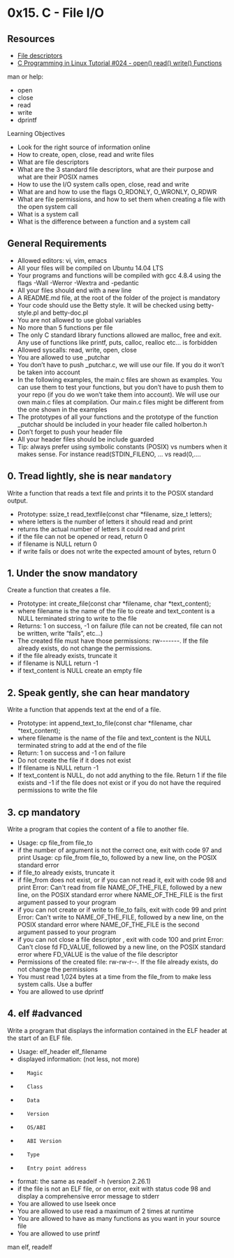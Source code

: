 # **0x15. C - File I/O**

## Resources

*   [File descriptors](https://en.m.wikipedia.org/wiki/File_descriptor)
*   [C Programming in Linux Tutorial #024 - open() read() write() Functions](https://m.youtube.com/watch?v=e-srF6c3TJ8)

man or help:

*    open
*    close
*    read
*    write
*    dprintf

Learning Objectives

*    Look for the right source of information online
*    How to create, open, close, read and write files
*    What are file descriptors
*    What are the 3 standard file descriptors, what are their purpose and what are their POSIX names
*    How to use the I/O system calls open, close, read and write
*    What are and how to use the flags O_RDONLY, O_WRONLY, O_RDWR
*    What are file permissions, and how to set them when creating a file with the open system call
*    What is a system call
*    What is the difference between a function and a system call

## General Requirements


*    Allowed editors: vi, vim, emacs
*    All your files will be compiled on Ubuntu 14.04 LTS
*    Your programs and functions will be compiled with gcc 4.8.4 using the flags -Wall -Werror -Wextra and -pedantic
*    All your files should end with a new line
*    A README.md file, at the root of the folder of the project is mandatory
*    Your code should use the Betty style. It will be checked using betty-style.pl and betty-doc.pl
*    You are not allowed to use global variables
*    No more than 5 functions per file
*    The only C standard library functions allowed are malloc, free and exit. Any use of functions like printf, puts, calloc, realloc etc… is forbidden
*    Allowed syscalls: read, write, open, close
*    You are allowed to use _putchar
*    You don’t have to push _putchar.c, we will use our file. If you do it won’t be taken into account
*    In the following examples, the main.c files are shown as examples. You can use them to test your functions, but you don’t have to push them to your repo (if you do we won’t take them into account). We will use our own main.c files at compilation. Our main.c files might be different from the one shown in the examples
*    The prototypes of all your functions and the prototype of the function _putchar should be included in your header file called holberton.h
*    Don’t forget to push your header file
*    All your header files should be include guarded
*    Tip: always prefer using symbolic constants (POSIX) vs numbers when it makes sense. For instance read(STDIN_FILENO, ... vs read(0,....

## 0. Tread lightly, she is near `mandatory`

Write a function that reads a text file and prints it to the POSIX standard output.

*    Prototype: ssize_t read_textfile(const char *filename, size_t letters);
*    where letters is the number of letters it should read and print
*    returns the actual number of letters it could read and print
*    if the file can not be opened or read, return 0
*    if filename is NULL return 0
*    if write fails or does not write the expected amount of bytes, return 0


## 1. Under the snow mandatory

Create a function that creates a file.

*    Prototype: int create_file(const char *filename, char *text_content);
*    where filename is the name of the file to create and text_content is a NULL terminated string to write to the file
*    Returns: 1 on success, -1 on failure (file can not be created, file can not be written, write “fails”, etc…)
*    The created file must have those permissions: rw-------. If the file already exists, do not change the permissions.
*    if the file already exists, truncate it
*    if filename is NULL return -1
*    if text_content is NULL create an empty file


## 2. Speak gently, she can hear mandatory

Write a function that appends text at the end of a file.

*    Prototype: int append_text_to_file(const char *filename, char *text_content);
*    where filename is the name of the file and text_content is the NULL terminated string to add at the end of the file
*    Return: 1 on success and -1 on failure
*    Do not create the file if it does not exist
*    If filename is NULL return -1
*    If text_content is NULL, do not add anything to the file. Return 1 if the file exists and -1 if the file does not exist or if you do not have the required permissions to write the file


## 3. cp mandatory

Write a program that copies the content of a file to another file.

*    Usage: cp file_from file_to
*    if the number of argument is not the correct one, exit with code 97 and print Usage: cp file_from file_to, followed by a new line, on the POSIX standard error
*    if file_to already exists, truncate it
*    if file_from does not exist, or if you can not read it, exit with code 98 and print Error: Can't read from file NAME_OF_THE_FILE, followed by a new line, on the POSIX standard error
        where NAME_OF_THE_FILE is the first argument passed to your program
*    if you can not create or if write to file_to fails, exit with code 99 and print Error: Can't write to NAME_OF_THE_FILE, followed by a new line, on the POSIX standard error
        where NAME_OF_THE_FILE is the second argument passed to your program
*    if you can not close a file descriptor , exit with code 100 and print Error: Can't close fd FD_VALUE, followed by a new line, on the POSIX standard error
        where FD_VALUE is the value of the file descriptor
*    Permissions of the created file: rw-rw-r--. If the file already exists, do not change the permissions
*    You must read 1,024 bytes at a time from the file_from to make less system calls. Use a buffer
*    You are allowed to use dprintf

## 4. elf #advanced

Write a program that displays the information contained in the ELF header at the start of an ELF file.

*    Usage: elf_header elf_filename
*    displayed information: (not less, not more)
*        Magic
*        Class
*        Data
*        Version
*        OS/ABI
*        ABI Version
*        Type
*        Entry point address

*    format: the same as readelf -h (version 2.26.1)
*    if the file is not an ELF file, or on error, exit with status code 98 and display a comprehensive error message to stderr
*    You are allowed to use lseek once
*    You are allowed to use read a maximum of 2 times at runtime
*    You are allowed to have as many functions as you want in your source file
*    You are allowed to use printf

man elf, readelf
